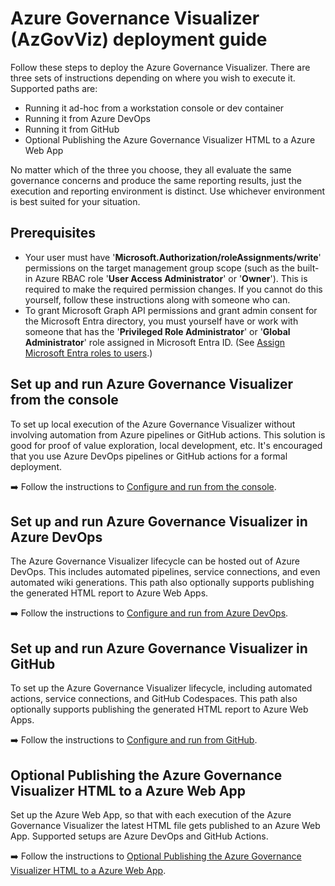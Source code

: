 # Azure Governance Visualizer (AzGovViz) deployment guide

Follow these steps to deploy the Azure Governance Visualizer. There are three sets of instructions depending on where you wish to execute it. Supported paths are:

- Running it ad-hoc from a workstation console or dev container
- Running it from Azure DevOps
- Running it from GitHub
- Optional Publishing the Azure Governance Visualizer HTML to a Azure Web App

No matter which of the three you choose, they all evaluate the same governance concerns and produce the same reporting results, just the execution and reporting environment is distinct. Use whichever environment is best suited for your situation.

## Prerequisites

- Your user must have '**Microsoft.Authorization/roleAssignments/write**' permissions on the target management group scope (such as the built-in Azure RBAC role '**User Access Administrator**' or '**Owner**'). This is required to make the required permission changes. If you cannot do this yourself, follow these instructions along with someone who can.
- To grant Microsoft Graph API permissions and grant admin consent for the Microsoft Entra directory, you must yourself have or work with someone that has the '**Privileged Role Administrator**' or '**Global Administrator**' role assigned in Microsoft Entra ID. (See [Assign Microsoft Entra roles to users](https://learn.microsoft.com/entra/identity/role-based-access-control/manage-roles-portal).)

## Set up and run Azure Governance Visualizer from the console

To set up local execution of the Azure Governance Visualizer without involving automation from Azure pipelines or GitHub actions. This solution is good for proof of value exploration, local development, etc. It's encouraged that you use Azure DevOps pipelines or GitHub actions for a formal deployment.

:arrow_right: Follow the instructions to [Configure and run from the console](./setup/console.md).

## Set up and run Azure Governance Visualizer in Azure DevOps

The Azure Governance Visualizer lifecycle can be hosted out of Azure DevOps. This includes automated pipelines, service connections, and even automated wiki generations. This path also optionally  supports publishing the generated HTML report to Azure Web Apps.

:arrow_right: Follow the instructions to [Configure and run from Azure DevOps](./setup/azure-devops.md).

## Set up and run Azure Governance Visualizer in GitHub

To set up the Azure Governance Visualizer lifecycle, including automated actions, service connections, and GitHub Codespaces.  This path also optionally supports publishing the generated HTML report to Azure Web Apps.

:arrow_right: Follow the instructions to [Configure and run from GitHub](./setup/github.md).

## Optional Publishing the Azure Governance Visualizer HTML to a Azure Web App

Set up the Azure Web App, so that with each execution of the Azure Governance Visualizer the latest HTML file gets published to an Azure Web App. Supported setups are Azure DevOps and GitHub Actions.

:arrow_right: Follow the instructions to [Optional Publishing the Azure Governance Visualizer HTML to a Azure Web App](./setup/azure-web-app.md).
